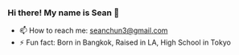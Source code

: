 ### Hi there! My name is Sean 👋

- 📫 How to reach me: seanchun3@gmail.com
- ⚡ Fun fact: Born in Bangkok, Raised in LA, High School in Tokyo
